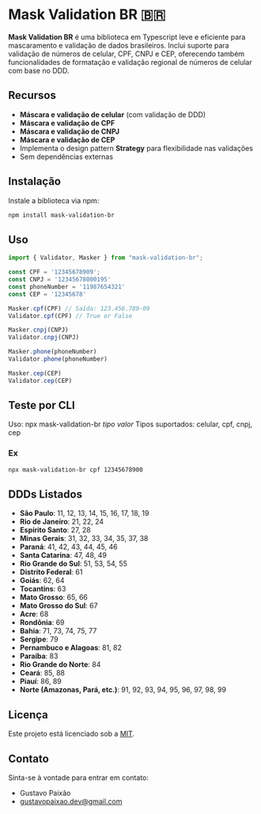 # Mask Validation BR 🇧🇷

**Mask Validation BR** é uma biblioteca em Typescript leve e eficiente para mascaramento e validação de dados brasileiros. Inclui suporte para validação de números de celular, CPF, CNPJ e CEP, oferecendo também funcionalidades de formatação e validação regional de números de celular com base no DDD.

## Recursos
- **Máscara e validação de celular** (com validação de DDD)
- **Máscara e validação de CPF**
- **Máscara e validação de CNPJ**
- **Máscara e validação de CEP**
- Implementa o design pattern **Strategy** para flexibilidade nas validações
- Sem dependências externas

## Instalação
Instale a biblioteca via npm:
```bash
npm install mask-validation-br
```
## Uso
```js
import { Validator, Masker } from "mask-validation-br";

const CPF = '12345678909';
const CNPJ = '12345678000195'
const phoneNumber = '11987654321'
const CEP = '12345678'

Masker.cpf(CPF) // Saída: 123.456.789-09
Validator.cpf(CPF) // True or False

Masker.cnpj(CNPJ)
Validator.cnpj(CNPJ)

Masker.phone(phoneNumber)
Validator.phone(phoneNumber)

Masker.cep(CEP)
Validator.cep(CEP)
```

## Teste por CLI
Uso: npx mask-validation-br *tipo* *valor*
Tipos suportados: celular, cpf, cnpj, cep

### Ex
```bash
npx mask-validation-br cpf 12345678900
```

## DDDs Listados

- **São Paulo**: 11, 12, 13, 14, 15, 16, 17, 18, 19
- **Rio de Janeiro**: 21, 22, 24
- **Espírito Santo**: 27, 28
- **Minas Gerais**: 31, 32, 33, 34, 35, 37, 38
- **Paraná**: 41, 42, 43, 44, 45, 46
- **Santa Catarina**: 47, 48, 49
- **Rio Grande do Sul**: 51, 53, 54, 55
- **Distrito Federal**: 61
- **Goiás**: 62, 64
- **Tocantins**: 63
- **Mato Grosso**: 65, 66
- **Mato Grosso do Sul**: 67
- **Acre**: 68
- **Rondônia**: 69
- **Bahia**: 71, 73, 74, 75, 77
- **Sergipe**: 79
- **Pernambuco e Alagoas**: 81, 82
- **Paraíba**: 83
- **Rio Grande do Norte**: 84
- **Ceará**: 85, 88
- **Piauí**: 86, 89
- **Norte (Amazonas, Pará, etc.)**: 91, 92, 93, 94, 95, 96, 97, 98, 99


## Licença

Este projeto está licenciado sob a [MIT](https://github.com/Guh-paixao/mask-validation-br/blob/Develop/LICENSE).

## Contato

Sinta-se à vontade para entrar em contato:

- Gustavo Paixão
- gustavopaixao.dev@gmail.com